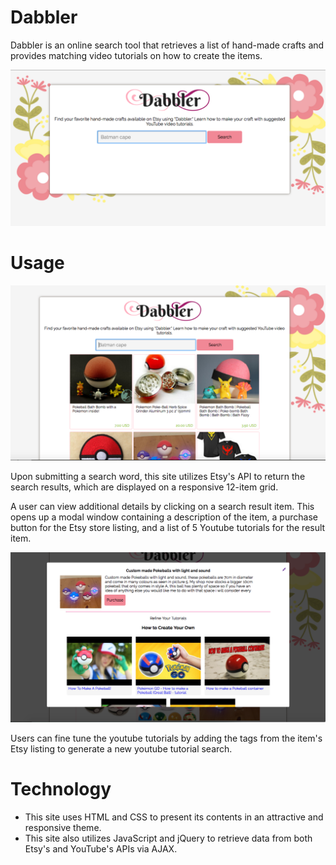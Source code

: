 # Dabbler

Dabbler is an online search tool that retrieves a list of hand-made crafts and provides matching video tutorials on how to create the items. 

![](img/site.png)

# Usage

![](img/results.png)

Upon submitting a search word, this site utilizes Etsy's API to return the search results, which are displayed on a responsive 12-item grid.

A user can view additional details by clicking on a search result item. This opens up a modal window containing a description of the item, a purchase button for the Etsy store listing, and a list of 5 Youtube tutorials for the result item.

![](img/itemdesc.png)



Users can fine tune the youtube tutorials by adding the tags from the item's Etsy listing to generate a new youtube tutorial search.



# Technology

- This site uses HTML and CSS to present its contents in an attractive and responsive theme. 
- This site also utilizes JavaScript and jQuery to retrieve data from both Etsy's and YouTube's APIs via AJAX. 